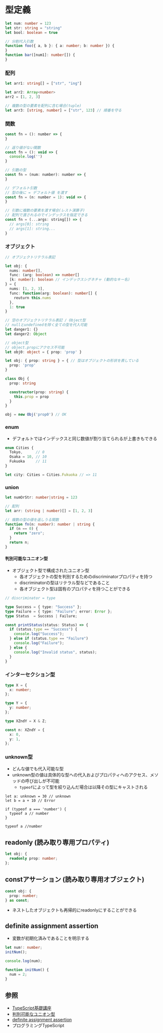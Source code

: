 # 型定義

```ts
let num: number = 123
let str: string = "string"
let bool: boolean = true

// 分割代入引数
function foo({ a, b }: { a: number; b: number }) {
}
function bar([num1]: number[]) {
}
```

### 配列

```ts
let arr1: string[] = ["str", "ing"]

let arr2: Array<number>
arr2 = [1, 2, 3]

// 複数の型の要素を配列に含む場合(tuple)
let arr3: [string, number] = ["str", 123] // 順番を守る
```

### 関数

```js
const fn = (): number => {
}

// 返り値がない関数
const fn = (): void => {
  console.log('')
}

// 引数の型
const fn = (num: number): number => {
}

// デフォルト引数
// 型の後に = デフォルト値 を渡す
const fn = (n: number = 1): void => {
}

// 引数に複数の要素を渡す場合(レスト演算子)
// 配列で渡されるのでインデックスを指定できる
const fn = (...args: string[]) => {
  // args[0]: string
  // args[1]: string...
}
```

### オブジェクト

```ts
// オブジェクトリテラル表記

let obj: {
  nums: number[],
  func: (arg: boolean) => number[]
  [k: number]: boolean // インデックスシグネチャ (動的なキー名)
} = {
  nums: [1, 2, 3],
  func: function(arg: boolean): number[] {
    reuturn this.nums
  },
  1: true
}

// 空のオブジェクトリテラル表記 / Object型
// nullとundefinedを除く全ての型を代入可能
let danger1: {}
let danger2: Object

// object型
// object.propにアクセス不可能
let obj0: object = { prop: 'prop' }
```

```ts
let obj: { prop: string } = { // 型はオブジェクトの形状を表している
  prop: 'prop'
}

class Obj {
  prop: string

  constructor(prop: string) {
    this.prop = prop
  }
}

obj = new Obj('prop0') // OK
```

### enum
- デフォルトではインデックスと同じ数値が割り当てられるが上書きもできる

```js
enum Cities {
  Tokyo,      // 0
  Osaka = 10, // 10
  Fukuoka     // 11
}

let city: Cities = Cities.Fukuoka // => 11
```

### union

```ts
let numOrStr: number|string = 123

// 配列
let arr: (string | number)[] = [1, 2, 3]

// 複数の型の値を返しうる関数
function fn(n: number): number | string {
  if (n == 0) {
    return "zero";
  }
  return n;
}
```

#### 判別可能なユニオン型
- オブジェクト型で構成されたユニオン型
  - 各オブジェクトの型を判別するためのdiscriminatorプロパティを持つ
  - discriminatorの型はリテラル型などであること
  - 各オブジェクト型は固有のプロパティを持つことができる

```ts
// discriminator = type

type Success = { type: "Success" };
type Failure = { type: "Failure"; error: Error };
type Status  = Success | Failure;

const printStatus(status: Status) => {
  if (status.type == "Success") {
    console.log("Success");
  } else if (status.type == "Failure")
    console.log("Failure");
  } else {
    console.log("Invalid status", status);
  }
}
```

### インターセクション型

```ts
type X = {
  x: number;
};

type Y = {
  y: number;
};

type XZndY = X & Z;

const n: XZndY = {
  x: 0,
  y: 1,
};
```

### unknown型
- どんな値でも代入可能な型
- unknown型の値は具体的な型への代入およびプロパティへのアクセス、メソッドの呼び出しが不可能
  - `typeof`によって型を絞り込んだ場合は以降その型にキャストされる

```
let a: unknown = 30 // unknown
let b = a + 10 // Error

if (typeof a === 'number') {
  typeof a // number
}

typeof a //number
```

## readonly (読み取り専用プロパティ)

```ts
let obj: {
  readonly prop: number;
};
```

## constアサーション (読み取り専用オブジェクト)

```ts
const obj: {
  prop: number;
} as const;
```

- ネストしたオブジェクトも再帰的にreadonlyにすることができる

## definite assignment assertion
- 変数が初期化済みであることを明示する

```ts
let num!: number;
initNum();

console.log(num);

function initNum() {
  num = 2;
}
```

## 参照
- [TypeScript基礎講座](https://www.udemy.com/course/typescript-y/)
- [判別可能なユニオン型](https://typescriptbook.jp/reference/values-types-variables/discriminated-union)
- [definite assignment assertion](https://typescriptbook.jp/reference/values-types-variables/definite-assignment-assertion)
- プログラミングTypeScript
